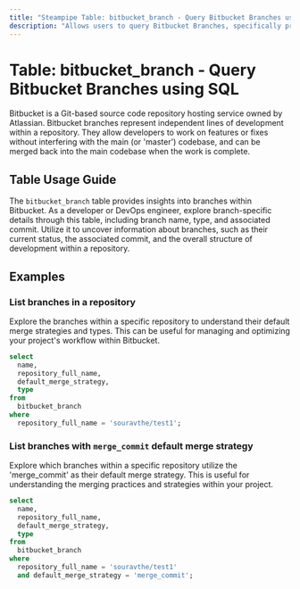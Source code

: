```yaml
---
title: "Steampipe Table: bitbucket_branch - Query Bitbucket Branches using SQL"
description: "Allows users to query Bitbucket Branches, specifically providing details about each branch in a Bitbucket repository, including its name, type, and associated commit."
---
```


# Table: bitbucket_branch - Query Bitbucket Branches using SQL

Bitbucket is a Git-based source code repository hosting service owned by Atlassian. Bitbucket branches represent independent lines of development within a repository. They allow developers to work on features or fixes without interfering with the main (or 'master') codebase, and can be merged back into the main codebase when the work is complete.

## Table Usage Guide

The `bitbucket_branch` table provides insights into branches within Bitbucket. As a developer or DevOps engineer, explore branch-specific details through this table, including branch name, type, and associated commit. Utilize it to uncover information about branches, such as their current status, the associated commit, and the overall structure of development within a repository.

## Examples

### List branches in a repository
Explore the branches within a specific repository to understand their default merge strategies and types. This can be useful for managing and optimizing your project's workflow within Bitbucket.

```sql
select
  name,
  repository_full_name,
  default_merge_strategy,
  type
from
  bitbucket_branch
where
  repository_full_name = 'souravthe/test1';
```

### List branches with `merge_commit` default merge strategy
Explore which branches within a specific repository utilize the 'merge_commit' as their default merge strategy. This is useful for understanding the merging practices and strategies within your project.

```sql
select
  name,
  repository_full_name,
  default_merge_strategy,
  type
from
  bitbucket_branch
where
  repository_full_name = 'souravthe/test1'
  and default_merge_strategy = 'merge_commit';
```